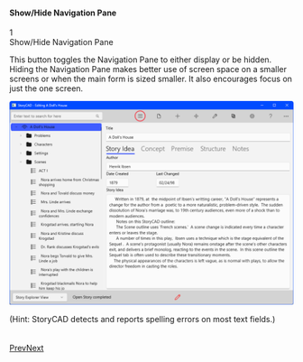 #### Show/Hide Navigation Pane ####
1 <br/>
Show/Hide Navigation Pane <br/>

This button toggles the Navigation Pane to either display or be hidden. Hiding the Navigation Pane makes better use of screen space on a smaller screens or when the main form is sized smaller. It also encourages focus on just the one screen. <br/>

![](Show-and-Hide-Navigation.png)

(Hint: StoryCAD detects and reports spelling errors on most text fields.) <br/>
 <br/>
 <br/>
[Prev](Search.md)[Next](File_Menu.md) <br/>
